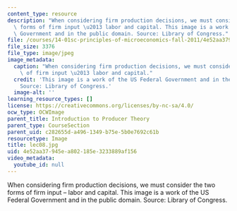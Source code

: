 ```yaml
---
content_type: resource
description: "When considering firm production decisions, we must consider the two\
  \ forms of firm input \u2013 labor and capital. This image is a work of the US Federal\
  \ Government and in the public domain. Source: Library of Congress."
file: /courses/14-01sc-principles-of-microeconomics-fall-2011/4e52aa37945ea802185e3233889af156_lec08.jpg
file_size: 3376
file_type: image/jpeg
image_metadata:
  caption: "When considering firm production decisions, we must consider the two forms\
    \ of firm input \u2013 labor and capital."
  credit: 'This image is a work of the US Federal Government and in the public domain.
    Source: Library of Congress.'
  image-alt: ''
learning_resource_types: []
license: https://creativecommons.org/licenses/by-nc-sa/4.0/
ocw_type: OCWImage
parent_title: Introduction to Producer Theory
parent_type: CourseSection
parent_uid: c282655d-a496-1349-b75e-5b0e7692c61b
resourcetype: Image
title: lec08.jpg
uid: 4e52aa37-945e-a802-185e-3233889af156
video_metadata:
  youtube_id: null
---
```

When considering firm production decisions, we must consider the two forms of firm input – labor and capital. This image is a work of the US Federal Government and in the public domain. Source: Library of Congress.